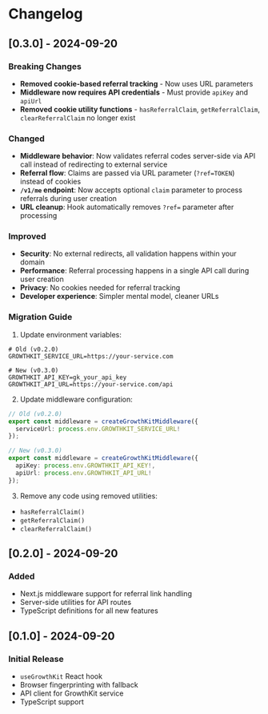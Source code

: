 # Changelog

## [0.3.0] - 2024-09-20

### Breaking Changes
- **Removed cookie-based referral tracking** - Now uses URL parameters
- **Middleware now requires API credentials** - Must provide `apiKey` and `apiUrl`
- **Removed cookie utility functions** - `hasReferralClaim`, `getReferralClaim`, `clearReferralClaim` no longer exist

### Changed
- **Middleware behavior**: Now validates referral codes server-side via API call instead of redirecting to external service
- **Referral flow**: Claims are passed via URL parameter (`?ref=TOKEN`) instead of cookies
- **`/v1/me` endpoint**: Now accepts optional `claim` parameter to process referrals during user creation
- **URL cleanup**: Hook automatically removes `?ref=` parameter after processing

### Improved
- **Security**: No external redirects, all validation happens within your domain
- **Performance**: Referral processing happens in a single API call during user creation
- **Privacy**: No cookies needed for referral tracking
- **Developer experience**: Simpler mental model, cleaner URLs

### Migration Guide

1. Update environment variables:
```env
# Old (v0.2.0)
GROWTHKIT_SERVICE_URL=https://your-service.com

# New (v0.3.0)
GROWTHKIT_API_KEY=gk_your_api_key
GROWTHKIT_API_URL=https://your-service.com/api
```

2. Update middleware configuration:
```ts
// Old (v0.2.0)
export const middleware = createGrowthKitMiddleware({
  serviceUrl: process.env.GROWTHKIT_SERVICE_URL!
});

// New (v0.3.0)
export const middleware = createGrowthKitMiddleware({
  apiKey: process.env.GROWTHKIT_API_KEY!,
  apiUrl: process.env.GROWTHKIT_API_URL!
});
```

3. Remove any code using removed utilities:
- `hasReferralClaim()`
- `getReferralClaim()`
- `clearReferralClaim()`

## [0.2.0] - 2024-09-20

### Added
- Next.js middleware support for referral link handling
- Server-side utilities for API routes
- TypeScript definitions for all new features

## [0.1.0] - 2024-09-20

### Initial Release
- `useGrowthKit` React hook
- Browser fingerprinting with fallback
- API client for GrowthKit service
- TypeScript support
